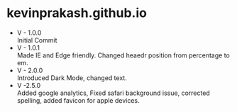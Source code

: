 # kevinprakash.github.io

+ V - 1.0.0      
  Initial Commit
+ V - 1.0.1      
  Made IE and Edge friendly. Changed heaedr position from percentage to em.
+ V - 2.0.0       
  Introduced Dark Mode, changed text.
+ V -2.5.0    
  Added google analytics, Fixed safari background issue, corrected spelling, added favicon for apple devices.
